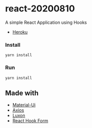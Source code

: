 # react-20200810

A simple React Application using Hooks
* [Heroku](https://react-20200810.herokuapp.com/)

### Install

```
yarn install
```

### Run

```
yarn install
```

## Made with

* [Material-Ui](https://github.com/mui-org/material-ui)
* [Axios](https://github.com/axios/axios)
* [Luxon](https://moment.github.io/luxon/docs/manual/install.html)
* [React Hook Form](https://github.com/react-hook-form/react-hook-form)
